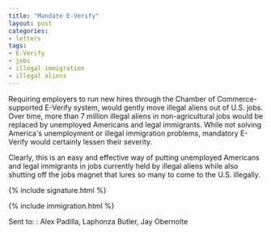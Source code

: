 ```yaml
---
title: "Mandate E-Verify"
layout: post
categories:
- letters
tags:
- E-Verify
- jobs
- illegal immigration
- illegal aliens
---
```


Requiring employers to run new hires through the Chamber of Commerce-supported E-Verify system, would gently move illegal aliens out of U.S. jobs. Over time, more than 7 million illegal aliens in non-agricultural jobs would be replaced by unemployed Americans and legal immigrants. While not solving America's unemployment or illegal immigration problems, mandatory E-Verify would certainly lessen their severity.

Clearly, this is an easy and effective way of putting unemployed Americans and legal immigrants in jobs currently held by illegal aliens while also shutting off the jobs magnet that lures so many to come to the U.S. illegally.

{% include signature.html %}

{% include immigration.html %}

Sent to:
: Alex Padilla, Laphonza Butler, Jay Obernolte
